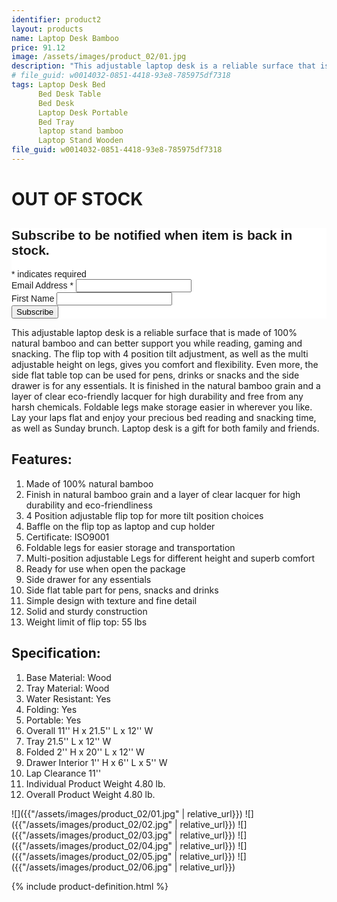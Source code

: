 ```yaml
---
identifier: product2
layout: products
name: Laptop Desk Bamboo
price: 91.12
image: /assets/images/product_02/01.jpg
description: "This adjustable laptop desk is a reliable surface that is made of 100% natural bamboo and can better support you while reading, gaming and snacking. The flip top with 4 position tilt adjustment, as well as the multi adjustable height on legs,"
# file_guid: w0014032-0851-4418-93e8-785975df7318
tags: Laptop Desk Bed
      Bed Desk Table
      Bed Desk
      Laptop Desk Portable
      Bed Tray
      laptop stand bamboo
      Laptop Stand Wooden
file_guid: w0014032-0851-4418-93e8-785975df7318
---
```


<h1>OUT OF STOCK</h1>
<!-- Begin Mailchimp Signup Form -->
<link href="//cdn-images.mailchimp.com/embedcode/classic-10_7.css" rel="stylesheet" type="text/css">
<style type="text/css">
	#mc_embed_signup{background:#fff; clear:left; font:14px Helvetica,Arial,sans-serif; }
	/* Add your own Mailchimp form style overrides in your site stylesheet or in this style block.
	   We recommend moving this block and the preceding CSS link to the HEAD of your HTML file. */
</style>
<div id="mc_embed_signup">
<form action="https://mylaptopstands.us18.list-manage.com/subscribe/post?u=7132be25086ce9a61ecb552e4&amp;id=9f761ad23e" method="post" id="mc-embedded-subscribe-form" name="mc-embedded-subscribe-form" class="validate" target="_blank" novalidate>
    <div id="mc_embed_signup_scroll">
	<h2>Subscribe to be notified when item is back in stock.</h2>
<div class="indicates-required"><span class="asterisk">*</span> indicates required</div>
<div class="mc-field-group">
	<label for="mce-EMAIL">Email Address  <span class="asterisk">*</span>
</label>
	<input type="email" value="" name="EMAIL" class="required email" id="mce-EMAIL">
</div>
<div class="mc-field-group">
	<label for="mce-FNAME">First Name </label>
	<input type="text" value="" name="FNAME" class="" id="mce-FNAME">
</div>
	<div id="mce-responses" class="clear">
		<div class="response" id="mce-error-response" style="display:none"></div>
		<div class="response" id="mce-success-response" style="display:none"></div>
	</div>    <!-- real people should not fill this in and expect good things - do not remove this or risk form bot signups-->
    <div style="position: absolute; left: -5000px;" aria-hidden="true"><input type="text" name="b_7132be25086ce9a61ecb552e4_9f761ad23e" tabindex="-1" value=""></div>
    <div class="clear"><input type="submit" value="Subscribe" name="subscribe" id="mc-embedded-subscribe" class="button"></div>
    </div>
</form>
</div>
<script type='text/javascript' src='//s3.amazonaws.com/downloads.mailchimp.com/js/mc-validate.js'></script><script type='text/javascript'>(function($) {window.fnames = new Array(); window.ftypes = new Array();fnames[0]='EMAIL';ftypes[0]='email';fnames[1]='FNAME';ftypes[1]='text';}(jQuery));var $mcj = jQuery.noConflict(true);</script>
<!--End mc_embed_signup-->


This adjustable laptop desk is a reliable surface that is made of 100% natural bamboo and can better support you while reading, gaming and snacking. The flip top with 4 position tilt adjustment, as well as the multi adjustable height on legs, gives you comfort and flexibility. Even more, the side flat table top can be used for pens, drinks or snacks and the side drawer is for any essentials. It is finished in the natural bamboo grain and a layer of clear eco-friendly lacquer for high durability and free from any harsh chemicals. Foldable legs make storage easier in wherever you like. Lay your laps flat and enjoy your precious bed reading and snacking time, as well as Sunday brunch. Laptop desk is a gift for both family and friends.


## Features:

1. Made of 100% natural bamboo
2. Finish in natural bamboo grain and a layer of clear lacquer for high durability and eco-friendliness
3. 4 Position adjustable flip top for more tilt position choices
4. Baffle on the flip top as laptop and cup holder
5. Certificate: ISO9001
6. Foldable legs for easier storage and transportation
7. Multi-position adjustable Legs for different height and superb comfort
8. Ready for use when open the package
9. Side drawer for any essentials
10. Side flat table part for pens, snacks and drinks
11. Simple design with texture and fine detail
12. Solid and sturdy construction
13. Weight limit of flip top: 55 lbs


## Specification:

1. Base Material: Wood
2. Tray Material: Wood
3. Water Resistant: Yes
4. Folding: Yes
5. Portable: Yes
6. Overall 11'' H x 21.5'' L x 12'' W
7. Tray 21.5'' L x 12'' W
8. Folded 2'' H x 20'' L x 12'' W
9. Drawer Interior 1'' H x 6'' L x 5'' W
10. Lap Clearance 11''
11. Individual Product Weight 4.80 lb.
12. Overall Product Weight 4.80 lb.

![]({{"/assets/images/product_02/01.jpg" | relative_url}})
![]({{"/assets/images/product_02/02.jpg" | relative_url}})
![]({{"/assets/images/product_02/03.jpg" | relative_url}})
![]({{"/assets/images/product_02/04.jpg" | relative_url}})
![]({{"/assets/images/product_02/05.jpg" | relative_url}})
![]({{"/assets/images/product_02/06.jpg" | relative_url}})

<div class="call">
        {% include product-definition.html %}
</div>
<br>
<div class="powr-reviews" id="caf6c2b8_1589127967"></div><script src="https://www.powr.io/powr.js?platform=embed"></script>